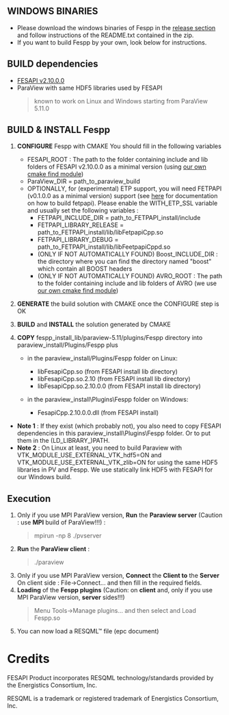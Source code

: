 ## WINDOWS BINARIES
- Please download the windows binaries of Fespp in the [release section](https://github.com/F2I-Consulting/fespp/releases) and follow instructions of the README.txt contained in the zip.
- If you want to build Fespp by your own, look below for instructions.

## BUILD dependencies
- [FESAPI v2.10.0.0](https://github.com/F2I-Consulting/fesapi/releases/tag/v2.10.0.0)
- ParaView with same HDF5 libraries used by FESAPI
	 > known to work on Linux and Windows starting from ParaView 5.11.0

## BUILD & INSTALL Fespp
1. **CONFIGURE** Fespp with CMAKE
You should fill in the following variables
   - FESAPI_ROOT : The path to the folder containing include and lib folders of FESAPI v2.10.0.0 as a minimal version (using [our own cmake find module](./cmake/modules/FindFESAPI.cmake))
   - ParaView_DIR = path_to_paraview_build
   - OPTIONALLY, for (experimental) ETP support, you will need FETPAPI (v0.1.0.0 as a minimal version) support (see [here](https://github.com/F2I-Consulting/fetpapi) for documentation on how to build fetpapi). Please enable the WITH_ETP_SSL variable and usually set the following variables :
     - FETPAPI_INCLUDE_DIR = path_to_FETPAPI_install/include
     - FETPAPI_LIBRARY_RELEASE = path_to_FETPAPI_install/lib/libFetpapiCpp.so
     - FETPAPI_LIBRARY_DEBUG = path_to_FETPAPI_install/lib/libFeetpapiCppd.so
	 - (ONLY IF NOT AUTOMATICALLY FOUND) Boost_INCLUDE_DIR : the directory where you can find the directory named "boost" which contain all BOOST headers
	 - (ONLY IF NOT AUTOMATICALLY FOUND) AVRO_ROOT : The path to the folder containing include and lib folders of AVRO (we use [our own cmake find module](./cmake/modules/FindAVRO.cmake))
2. **GENERATE** the build solution with CMAKE once the CONFIGURE step is OK
3. **BUILD** and **INSTALL** the solution generated by CMAKE
4. **COPY** fespp_install_lib/paraview-5.11/plugins/Fespp directory into paraview_install/Plugins/Fespp plus
 
	- in the paraview_install/Plugins/Fespp folder on Linux:
	   - libFesapiCpp.so (from FESAPI install lib directory)
	   - libFesapiCpp.so.2.10 (from FESAPI install lib directory)
	   - libFesapiCpp.so.2.10.0.0 (from FESAPI install lib directory)
   
	- in the paraview_install\Plugins\Fespp folder on Windows:
	   - FesapiCpp.2.10.0.0.dll (from FESAPI install)

- **Note 1** : If they exist (which probably not), you also need to copy FESAPI dependencies in this paraview_install\Plugins\Fespp folder. Or to put them in the (LD_LIBRARY_)PATH.
- **Note 2** : On Linux at least, you need to build Paraview with VTK_MODULE_USE_EXTERNAL_VTK_hdf5=ON and VTK_MODULE_USE_EXTERNAL_VTK_zlib=ON for using the same HDF5 libraries in PV and Fespp. We use statically link HDF5 with FESAPI for our Windows build.

## Execution
1. Only if you use MPI ParaView version, **Run** the **Paraview server** (Caution : use **MPI** build of ParaView!!!) : 
	> mpirun -np 8 ./pvserver
2. **Run** the **ParaView client** : 
	> ./paraview
3. Only if you use MPI ParaView version, **Connect** the **Client to** the **Server**
On client side : File->Connect...  and then fill in the required fields.
4. **Loading** of the **Fespp plugins** (Caution: on **client** and, only if you use MPI ParaView version, **server** sides!!!)
	> Menu Tools->Manage plugins...
	> and then select and Load Fespp.so
5. You can now load a RESQML™ file (epc document)

# Credits
FESAPI Product incorporates RESQML technology/standards provided by the Energistics Consortium, Inc.

RESQML is a trademark or registered trademark of Energistics Consortium, Inc.
